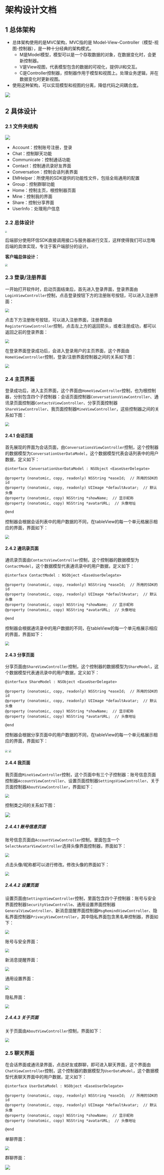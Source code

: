 # 架构设计文档

## 1 总体架构

+ 总体架构使用的是MVC架构，MVC指的是 Model-View-Controller（模型-视图-控制器），是一种十分经典的架构模式。
  + M是Model模型，模型可以是一个存取数据的对象，在数据变化时，会更新控制器。
  + V是View视图，代表模型包含的数据的可视化，提供UI和交互。
  + C是Controller控制器，控制器作用于模型和视图上。处理业务逻辑，并在数据变化时更新视图。
+ 使用这种架构，可以实现模型和视图的分离，降低代码之间耦合度。

![](./img/4.png)

## 2 具体设计

### 2.1 文件夹结构




![](./img/5.png)

+ Account：控制账号注册，登录
+ Chat：控制聊天功能
+ Communicate：控制通话功能
+ Contact：控制通讯录好友界面
+ Conversation：控制会话列表界面
+ EMHelper：所使用的SDK提供的功能性文件，包括全局通用的配置
+ Group：控制群聊功能
+ Home：控制主页，根控制器页面
+ Mine：控制我的界面
+ Share：控制分享界面
+ UserInfo：处理用户信息

### 2.2 总体设计

<img src="./img/27.png" style="zoom:40%;"/>

后端部分使用环信SDK直接调用接口与服务器进行交互，这样使得我们可以忽略后端的具体实现，专注于客户端部分的设计。

**客户端总体设计：**

<img src="./img/25.png" style="zoom:50%;"/>

### 2.3 登录/注册界面

一开始打开软件时，启动页面结束后，首先进入登录界面，登录界面由`LoginViewController`控制，点击登录按钮下方的注册账号按钮，可以进入注册界面：

<img src="./img/6.png" style="zoom:80%;" />

点击下方注册账号按钮，可以进入注册界面，注册界面由`RegisterViewController`控制，点击左上方的返回箭头，或者注册成功，都可以返回之前的登录界面：

<img src="./img/7.png" style="zoom:80%;" />

在登录界面登录成功后，会进入登录用户的主页界面，这个界面由`HomeViewController`控制，登录/注册界面控制器之间的关系如下图：

<img src="./img/8.png" style="zoom:80%;" />

### 2.4 主页界面

登录成功后，进入主页界面，这个界面由`HomeViewController`控制，也为根控制器，分别包含四个子控制器：会话页面控制器`ConversationsViewController`、通讯录页面控制器`ContactsViewController`、分享页面控制器`ShareViewController`、我页面控制器`MineViewController`，这些控制器之间的关系如下图：

<img src="./img/9.png" style="zoom:80%;" />

#### 2.4.1 会话页面

首先展现的界面为会话页面，由`ConversationsViewController`控制，这个控制器的数据模型为`ConversationUserDataModel`，这个数据模型代表会话列表中的用户数据，定义如下：

```objc
@interface ConversationUserDataModel : NSObject <EaseUserDelegate>

@property (nonatomic, copy, readonly) NSString *easeId;  // 所用的SDK的id
@property (nonatomic, copy, readonly) UIImage *defaultAvatar;  // 默认头像
@property (nonatomic, copy) NSString *showName;  // 显示昵称
@property (nonatomic, copy) NSString *avatarURL;  // 头像地址

@end
```

控制器会根据会话列表中的用户数据的不同，在tableView的每一个单元格展示相应的界面，界面如下：

<img src="./img/10.png" style="zoom:80%;" />

#### 2.4.2 通讯录页面

通讯录页面由`ContactsViewController`控制，这个控制器的数据模型为`ContactModel`，这个数据模型代表通讯录中的用户数据，定义如下：

```objc
@interface ContactModel : NSObject <EaseUserDelegate>

@property (nonatomic, copy, readonly) NSString *easeId;  // 所用的SDK的id
@property (nonatomic, copy, readonly) UIImage *defaultAvatar;  // 默认头像
@property (nonatomic, copy) NSString *showName;  // 显示昵称
@property (nonatomic, copy) NSString *avatarURL;  // 头像地址

@end
```

控制器会根据通讯录中的用户数据的不同，在tableView的每一个单元格展示相应的界面，界面如下：

<img src="./img/11.png" style="zoom:80%;" />

#### 2.4.3 分享页面

分享页面由`ShareViewController`控制，这个控制器的数据模型为`ShareModel`，这个数据模型代表通讯录中的用户数据，定义如下：

```objc
@interface ShareModel : NSObject <EaseUserDelegate>

@property (nonatomic, copy, readonly) NSString *easeId;  // 所用的SDK的id
@property (nonatomic, copy, readonly) UIImage *defaultAvatar;  // 默认头像
@property (nonatomic, copy) NSString *showName;  // 显示昵称
@property (nonatomic, copy) NSString *avatarURL;  // 头像地址

@end
```

控制器会根据分享页面中的用户数据的不同，在tableView的每一个单元格展示相应的界面，界面如下：

<img src="./img/12.png" style="zoom:50%;" />

<img src="./img/13.png" style="zoom:50%;" />

#### 2.4.4 我页面

我页面由`MineViewController`控制，这个页面中有三个子控制器：账号信息页面控制器`AccountViewController`、设置页面控制器`SettingsViewController`、关于页面控制器`AboutViewController`，界面如下：

<img src="./img/14.png" style="zoom:80%;" />

控制类之间的关系如下图：

![](./img/15.png)

##### 2.4.4.1 账号信息页面

账号信息页面由`AccountViewController`控制，里面包含一个`SelectAvatarViewController`选择头像界面控制器，界面如下：

<img src="./img/16.png" style="zoom:80%;" />

点击头像/昵称都可以进行修改。修改头像的界面如下：

<img src="./img/26.png" style="zoom:80%;" />

##### 2.4.4.2 设置页面

设置页面由`SettingsViewController`控制，里面包含四个子控制器：账号与安全界面控制器`SecurityViewControlle`、通用设置界面控制器`GeneralViewController`、新消息提醒界面控制器`MsgRemindViewController`、隐私界面控制器`PrivacyViewController`，其中隐私界面包含黑名单控制器，界面如下：

<img src="./img/17.png" style="zoom:80%;" />

账号与安全界面：

<img src="./img/18.png" style="zoom:80%;" />

新消息提醒界面：

<img src="./img/19.png" style="zoom:80%;" />

通用设置界面：

<img src="./img/20.png" style="zoom:80%;" />

隐私界面：

<img src="./img/21.png" style="zoom:80%;" />

##### 2.4.4.3 关于页面

关于页面由`AboutViewController`控制，界面如下：

<img src="./img/22.png" style="zoom:80%;" />

### 2.5 聊天界面

在会话界面或通讯录界面，点击好友或群聊，即可进入聊天界面，这个界面由`ChatViewController`控制，这个控制器的数据模型为`UserDataModel`，这个数据模型代表聊天界面中的用户数据，定义如下：

```objc
@interface UserDataModel : NSObject <EaseUserDelegate>

@property (nonatomic, copy, readonly) NSString *easeId;  // 所用的SDK的id
@property (nonatomic, copy, readonly) UIImage *defaultAvatar;  // 默认头像
@property (nonatomic, copy) NSString *showName;  // 显示昵称
@property (nonatomic, copy) NSString *avatarURL;  // 头像地址

@end
```

单聊界面：

<img src="./img/23.png" style="zoom:80%;" />

群聊界面：

![](./img/24.png)
